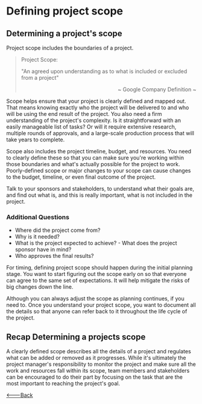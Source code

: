 # Defining project scope

## Determining a project's scope

Project scope includes the boundaries of a project.

> Project Scope: <br>
>
> "An agreed upon understanding as to what is included or excluded from a project"
>
> <div align="right">
> ~ Google Company Definition ~
> </div>

Scope helps ensure that your project is clearly defined and mapped out. That means knowing exactly who the project will be delivered to and who will be using the end result of the project. You also need a firm understanding of the project's complexity. Is it straightforward with an easily manageable list of tasks? Or will it require extensive research, multiple rounds of approvals, and a large-scale production process that will take years to complete.

Scope also includes the project timeline, budget, and resources. You need to clearly define these so that you can make sure you're working within those boundaries and what's actually possible for the project to work. Poorly-defined scope or major changes to your scope can cause changes to the budget, timeline, or even final outcome of the project.

Talk to your sponsors and stakeholders, to understand what their goals are, and find out what is, and this is really important, what is not included in the project.

### Additional Questions

- Where did the project come from?
- Why is it needed?
- What is the project expected to achieve? - What does the project sponsor have in mind?
- Who approves the final results?

For timing, defining project scope should happen during the initial planning stage. You want to start figuring out the scope early on so that everyone can agree to the same set of expectations. It will help mitigate the risks of big changes down the line.

Although you can always adjust the scope as planning continues, if you need to. Once you understand your project scope, you want to document all the details so that anyone can refer back to it throughout the life cycle of the project.

## Recap Determining a projects scope

A clearly defined scope describes all the details of a project and regulates what can be added or removed as it progresses. While it's ultimately the project manager's responsibility to monitor the project and make sure all the work and resources fall within its scope, team members and stakeholders can be encouraged to do their part by focusing on the task that are the most important to reaching the project's goal.

[<---Back](../README.md)
